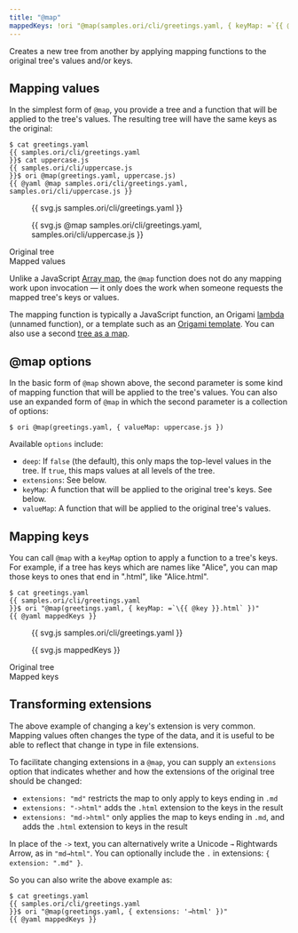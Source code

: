 ```yaml
---
title: "@map"
mappedKeys: !ori "@map(samples.ori/cli/greetings.yaml, { keyMap: =`{{ @key }}.html` })"
---
```


Creates a new tree from another by applying mapping functions to the original tree's values and/or keys.

<a name="values"></a>

## Mapping values

In the simplest form of `@map`, you provide a tree and a function that will be applied to the tree's values. The resulting tree will have the same keys as the original:

```console
$ cat greetings.yaml
{{ samples.ori/cli/greetings.yaml
}}$ cat uppercase.js
{{ samples.ori/cli/uppercase.js
}}$ ori @map(greetings.yaml, uppercase.js)
{{ @yaml @map samples.ori/cli/greetings.yaml, samples.ori/cli/uppercase.js }}
```

<div class="sideBySide">
  <figure>
    {{ svg.js samples.ori/cli/greetings.yaml }}
  </figure>
  <figure>
    {{ svg.js @map samples.ori/cli/greetings.yaml, samples.ori/cli/uppercase.js }}
  </figure>
  <figcaption>Original tree</figcaption>
  <figcaption>Mapped values</figcaption>
</div>

Unlike a JavaScript [Array map](https://developer.mozilla.org/en-US/docs/Web/JavaScript/Reference/Global_Objects/Array/map), the `@map` function does not do any mapping work upon invocation — it only does the work when someone requests the mapped tree's keys or values.

The mapping function is typically a JavaScript function, an Origami [lambda](/language/syntax.html#lambdas-unnamed-functions) (unnamed function), or a template such as an [Origami template](/concepts/templates.html). You can also use a second [tree as a map](/cli/intro.html#use-a-tree-as-a-map).

## @map options

In the basic form of `@map` shown above, the second parameter is some kind of mapping function that will be applied to the tree's values. You can also use an expanded form of `@map` in which the second parameter is a collection of options:

```console
$ ori @map(greetings.yaml, { valueMap: uppercase.js })
```

Available `options` include:

- `deep`: If `false` (the default), this only maps the top-level values in the tree. If `true`, this maps values at all levels of the tree.
- `extensions`: See below.
- `keyMap`: A function that will be applied to the original tree's keys. See below.
- `valueMap`: A function that will be applied to the original tree's values.

<a name="keys"></a>

## Mapping keys

You can call `@map` with a `keyMap` option to apply a function to a tree's keys. For example, if a tree has keys which are names like "Alice", you can map those keys to ones that end in ".html", like "Alice.html".

```console
$ cat greetings.yaml
{{ samples.ori/cli/greetings.yaml
}}$ ori "@map(greetings.yaml, { keyMap: =`\{{ @key }}.html` })"
{{ @yaml mappedKeys }}
```

<div class="sideBySide">
  <figure>
    {{ svg.js samples.ori/cli/greetings.yaml }}
  </figure>
  <figure>
    {{ svg.js mappedKeys }}
  </figure>
  <figcaption>Original tree</figcaption>
  <figcaption>Mapped keys</figcaption>
</div>

## Transforming extensions

The above example of changing a key's extension is very common. Mapping values often changes the type of the data, and it is useful to be able to reflect that change in type in file extensions.

To facilitate changing extensions in a `@map`, you can supply an `extensions` option that indicates whether and how the extensions of the original tree should be changed:

- `extensions: "md"` restricts the map to only apply to keys ending in `.md`
- `extensions: "->html"` adds the `.html` extension to the keys in the result
- `extensions: "md->html"` only applies the map to keys ending in `.md`, and adds the `.html` extension to keys in the result

In place of the `->` text, you can alternatively write a Unicode `→` Rightwards Arrow, as in `"md→html"`. You can optionally include the `.` in extensions: `{ extension: ".md" }`.

So you can also write the above example as:

```console
$ cat greetings.yaml
{{ samples.ori/cli/greetings.yaml
}}$ ori "@map(greetings.yaml, { extensions: '→html' })"
{{ @yaml mappedKeys }}
```
